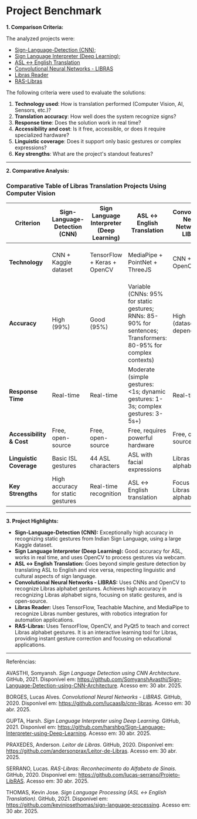 # Project Benchmark

**1. Comparison Criteria:**

The analyzed projects were:  

- [Sign-Language-Detection (CNN)](https://github.com/SomyanshAvasthi/Sign-Language-Detection-using-CNN-Architecture.git);  
- [Sign Language Interpreter (Deep Learning)](https://github.com/harshbg/Sign-Language-Interpreter-using-Deep-Learning.git);  
- [ASL ↔ English Translation](https://github.com/kevinjosethomas/sign-language-processing.git)  
- [Convolutional Neural Networks - LIBRAS](https://github.com/lucaaslb/cnn-libras.git)  
- [Libras Reader](https://github.com/andersonprax/Leitor-de-Libras.git)  
- [RAS-Libras](https://github.com/lucas-serrano/Projeto-LibRAS.git)  

The following criteria were used to evaluate the solutions:  

1. **Technology used**: How is translation performed (Computer Vision, AI, Sensors, etc.)?  
2. **Translation accuracy**: How well does the system recognize signs?  
3. **Response time**: Does the solution work in real time?  
4. **Accessibility and cost**: Is it free, accessible, or does it require specialized hardware?  
5. **Linguistic coverage**: Does it support only basic gestures or complex expressions?  
6. **Key strengths**: What are the project's standout features?  

---

**2. Comparative Analysis:**

### Comparative Table of Libras Translation Projects Using Computer Vision  

| Criterion                     | Sign-Language-Detection (CNN) | Sign Language Interpreter (Deep Learning) | ASL ↔ English Translation | Convolutional Neural Networks - LIBRAS | Libras Reader | RAS-Libras |
|------------------------------|-------------------------------|-------------------------------------------|---------------------------|---------------------------------------|------------------|------------|
| **Technology**               | CNN + Kaggle dataset          | TensorFlow + Keras + OpenCV               | MediaPipe + PointNet + ThreeJS | CNN + OpenCV                          | TensorFlow + Teachable Machine + MediaPipe | TensorFlow + OpenCV + PyQt5 |
| **Accuracy**                 | High (99%)                    | Good (95%)                                | Variable (CNNs: 95% for static gestures; RNNs: 85-90% for sentences; Transformers: 80-95% for complex contexts) | High (dataset-dependent)             | Good (dataset-dependent) | Good (dataset-dependent) |
| **Response Time**            | Real-time                     | Real-time                                 | Moderate (simple gestures: <1s; dynamic gestures: 1-3s; complex gestures: 3-5s+) | Real-time                             | Real-time     | Real-time |
| **Accessibility & Cost**     | Free, open-source             | Free, open-source                         | Free, requires powerful hardware | Free, open-source                     | Free, open-source | Free, open-source |
| **Linguistic Coverage**      | Basic ISL gestures            | 44 ASL characters                         | ASL with facial expressions | Libras alphabet                       | Numbers in Libras | Libras alphabet |
| **Key Strengths**            | High accuracy for static gestures | Real-time recognition                  | ASL ↔ English translation | Focus on Libras alphabet              | Robotics integration | Interactive Libras learning |

---
**3. Project Highlights:**

- **Sign-Language-Detection (CNN):** Exceptionally high accuracy in recognizing static gestures from Indian Sign Language, using a large Kaggle dataset.  
- **Sign Language Interpreter (Deep Learning):** Good accuracy for ASL, works in real time, and uses OpenCV to process gestures via webcam.  
- **ASL ↔ English Translation:** Goes beyond simple gesture detection by translating ASL to English and vice versa, respecting linguistic and cultural aspects of sign language.  
- **Convolutional Neural Networks - LIBRAS:** Uses CNNs and OpenCV to recognize Libras alphabet gestures. Achieves high accuracy in recognizing Libras alphabet signs, focusing on static gestures, and is open-source.  
- **Libras Reader:** Uses TensorFlow, Teachable Machine, and MediaPipe to recognize Libras number gestures, with robotics integration for automation applications.  
- **RAS-Libras:** Uses TensorFlow, OpenCV, and PyQt5 to teach and correct Libras alphabet gestures. It is an interactive learning tool for Libras, providing instant gesture correction and focusing on educational applications.  


---
Referências:

AVASTHI, Somyansh. _Sign Language Detection using CNN Architecture_. GitHub, 2021. Disponível em: https://github.com/SomyanshAvasthi/Sign-Language-Detection-using-CNN-Architecture. Acesso em: 30 abr. 2025.

BORGES, Lucas Alves. _Convolutional Neural Networks - LIBRAS_. GitHub, 2020. Disponível em: https://github.com/lucaaslb/cnn-libras. Acesso em: 30 abr. 2025.

GUPTA, Harsh. _Sign Language Interpreter using Deep Learning_. GitHub, 2021. Disponível em: https://github.com/harshbg/Sign-Language-Interpreter-using-Deep-Learning. Acesso em: 30 abr. 2025.

PRAXEDES, Anderson. _Leitor de Libras_. GitHub, 2020. Disponível em: https://github.com/andersonprax/Leitor-de-Libras. Acesso em: 30 abr. 2025.

SERRANO, Lucas. _RAS-Libras: Reconhecimento do Alfabeto de Sinais_. GitHub, 2020. Disponível em: https://github.com/lucas-serrano/Projeto-LibRAS. Acesso em: 30 abr. 2025.

THOMAS, Kevin Jose. _Sign Language Processing (ASL ↔ English Translation)_. GitHub, 2021. Disponível em: https://github.com/kevinjosethomas/sign-language-processing. Acesso em: 30 abr. 2025.
